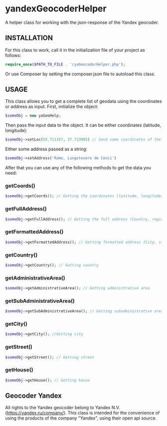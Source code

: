 # yandexGeocoderHelper
A helper class for working with the json-response of the Yandex geocoder.

## INSTALLATION
For this class to work, call it in the initialization file of your project as follows:
```php
require_once($PATH_TO_FILE . '/yaGeocoderHelper.php');
```
Or use Composer by setting the composer.json file to autoload this class.

## USAGE
This class allows you to get a complete list of geodata using the coordinates or address as input.
First, initialize the object:
```php
$someObj = new yaGeoHelp;
```
Then pass the input data to the object. It can be either coordinates (latitude, longitude):
```php
$someObj->setLoc(55.711157, 37.713985) // Send some coordinates of the point in Moscow
```
Either some address passed as a string:
```php
$someObj->setAddress('Rome, Lungotevere de Cenci') 
```
After that you can use any of the following methods to get the data you need:

### getCoords()
```php
$someObj->getCoords(); // Getting the coordinates (latitude, longitude) 
```

### getFullAddress()
```php
$someObj->getFullAddress(); // Getting the full address (Country, region, city, street, house)
```

### getFormattedAddress()
```php
$someObj->getFormattedAddress(); // Getting formatted address (City, street, house) 
```

### getCountry()
```php
$someObj->getCountry(); // Getting country 
```

### getAdministrativeArea()
```php
$someObj->getAdministrativeArea(); // Getting administrative area 
```

### getSubAdministrativeArea()
```php
$someObj->getSubAdministrativeArea(); // Getting subadministrative area
```

### getCity()
```php
$someObj->getCity(); //Getting city
```

### getStreet()
```php
$someObj->getStreet(); // Getting street
```

### getHouse()
```php
$someObj->getHouse(); // Getting house
```

## Geocoder Yandex
All rights to the Yandex geocoder belong to Yandex N.V. (https://yandex.ru/company/). This class is intended for the convenience of using the products of the company "Yandex", using their open api source.